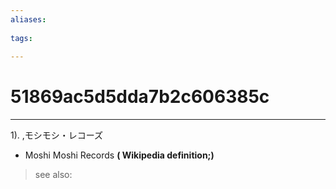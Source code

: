 ```yaml
---
aliases:
    
tags:
    
---
```


# 51869ac5d5dda7b2c606385c
---
1).
,モシモシ・レコーズ

- Moshi Moshi Records
**( Wikipedia definition;)**
> see also: 
            